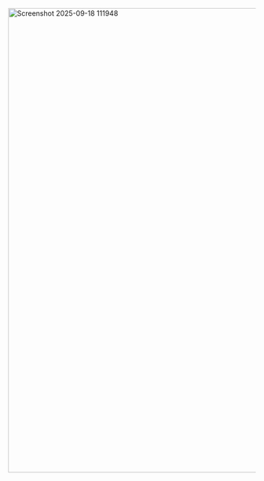 <img width="1919" height="944" alt="Screenshot 2025-09-18 111948" src="https://github.com/user-attachments/assets/a8d6acf4-95a3-4e4c-81e8-d734785aa26c" />
